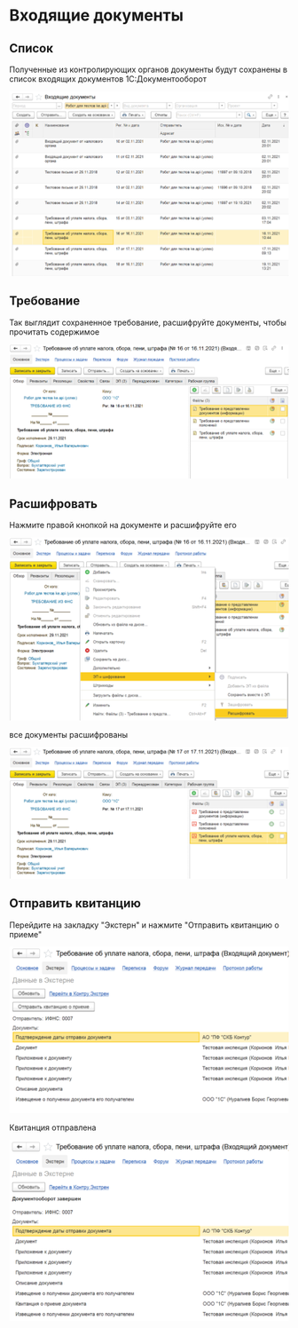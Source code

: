 # Входящие документы

## Список

Полученные из контролирующих органов документы будут сохранены в список входящих документов 1С:Документооборот

![do2-incoming-0.png](img/do2-incoming-0.png)

## Требование

Так выглядит сохраненное требование, расшифруйте документы, чтобы прочитать содержимое

![do2-demand-0](img/do2-demand-0.png)

## Расшифровать

Нажмите правой кнопкой на документе и расшифруйте его

![do2-demand-1](img/do2-demand-1.png)

все документы расшифрованы

![do2-demand-2](img/do2-demand-2.png)

## Отправить квитанцию

Перейдите на закладку "Экстерн" и нажмите "Отправить квитанцию о приеме"

![do2-demand-3](img/do2-demand-3.png)

Квитанция отправлена

![do2-demand-4](img/do2-demand-4.png)
